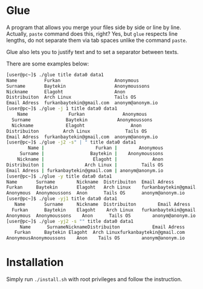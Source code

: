 # Glue

A program that allows you merge your files side by side or line by line. Actually, `paste` command does this, right? Yes, but `glue` respects line lengths, do not separate them via tab spaces unlike the command `paste`. 

Glue also lets you to justify text and to set a separator between texts.

There are some examples below:

```sh
[user@pc~]$ ./glue title data0 data1     
Name          Furkan                    Anonymous       
Surname       Baytekin                  Anonymoussons   
Nickname      Elagoht                   Anon            
Distribuiton  Arch Linux                Tails OS        
Email Adress  furkanbaytekin@gmail.com  anonym@anonym.io
[user@pc~]$ ./glue -j 1 title data0 data1
    Name               Furkan              Anonymous    
  Surname             Baytekin           Anonymoussons  
  Nickname            Elagoht                 Anon      
Distribuiton         Arch Linux             Tails OS    
Email Adress  furkanbaytekin@gmail.com  anonym@anonym.io
[user@pc~]$ ./glue -j2 -s" | " title data0 data1
        Name |                   Furkan |        Anonymous
     Surname |                 Baytekin |    Anonymoussons
    Nickname |                  Elagoht |             Anon
Distribuiton |               Arch Linux |         Tails OS
Email Adress | furkanbaytekin@gmail.com | anonym@anonym.io
[user@pc~]$ ./glue -y title data0 data1
Name       Surname        Nickname  Distribuiton  Email Adress            
Furkan     Baytekin       Elagoht   Arch Linux    furkanbaytekin@gmail.com
Anonymous  Anonymoussons  Anon      Tails OS      anonym@anonym.io        
[user@pc~]$ ./glue -yj1 title data0 data1 
   Name       Surname     Nickname  Distribuiton        Email Adress      
  Furkan      Baytekin    Elagoht    Arch Linux   furkanbaytekin@gmail.com
Anonymous  Anonymoussons    Anon      Tails OS        anonym@anonym.io    
[user@pc~]$ ./glue -yj2 -s "" title data0 data1
     Name      SurnameNicknameDistribuiton            Email Adress
   Furkan     Baytekin Elagoht  Arch Linuxfurkanbaytekin@gmail.com
AnonymousAnonymoussons    Anon    Tails OS        anonym@anonym.io
```

# Installation

Simply run `./install.sh` with root privileges and follow the instruction.
